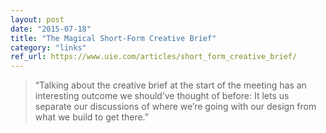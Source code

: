 ```yaml
---
layout: post
date: "2015-07-18"
title: "The Magical Short-Form Creative Brief"
category: "links"
ref_url: https://www.uie.com/articles/short_form_creative_brief/
---
```


> “Talking about the creative brief at the start of the meeting has an interesting outcome we should’ve thought of before: It lets us separate our discussions of where we’re going with our design from what we build to get there.”
